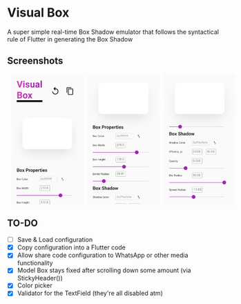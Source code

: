 # Visual Box

A super simple real-time Box Shadow emulator that follows the syntactical rule of Flutter in generating the Box Shadow

## Screenshots
<div style="display: flex; justify-content: between;">
  <img style="margin-left: 10px;" src="screenshots/Home1.png" width="33%">
  <img style="margin-left: 10px;" src="screenshots/Home2.png" width="33%">
  <img style="margin-left: 10px;" src="screenshots/Home3.png" width="33%">
</div>

## TO-DO
- [ ] Save & Load configuration
- [x] Copy configuration into a Flutter code
- [x] Allow share code configuration to WhatsApp or other media functionality
- [x] Model Box stays fixed after scrolling down some amount (via StickyHeader())
- [x] Color picker
- [x] Validator for the TextField (they're all disabled atm)
